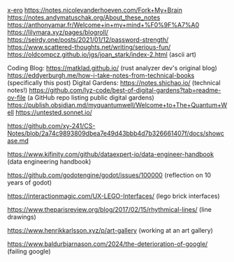 [x-ero](https://blog.x-e.ro/)
https://notes.nicolevanderhoeven.com/Fork+My+Brain
https://notes.andymatuschak.org/About_these_notes
https://anthonyamar.fr/Welcome+in+my+mind+%F0%9F%A7%A0
https://lilymara.xyz/pages/blogroll/
https://seirdy.one/posts/2021/01/12/password-strength/
https://www.scattered-thoughts.net/writing/serious-fun/
https://oldcompcz.github.io/jgs/joan_stark/index-2.html (ascii art)

Coding Blog:
https://matklad.github.io/ (rust analyzer dev's original blog)
https://eddyerburgh.me/how-i-take-notes-from-technical-books (specifically this post)
Digital Gardens:
https://notes.shichao.io/ (technical notes!)
https://github.com/lyz-code/best-of-digital-gardens?tab=readme-ov-file (a GitHub repo listing public digital gardens)
https://publish.obsidian.md/myquantumwell/Welcome+to+The+Quantum+Well
https://untested.sonnet.io/

https://github.com/xy-241/CS-Notes/blob/2a74c9893809dbea7e49d43bbb4d7b326661407f/docs/showcase.md

https://www.kifinity.com/github/dataexpert-io/data-engineer-handbook (data engineering handbook)

https://github.com/godotengine/godot/issues/100000 (reflection on 10 years of godot)

https://interactionmagic.com/UX-LEGO-Interfaces/ (lego brick interfaces)

https://www.theparisreview.org/blog/2017/02/15/rhythmical-lines/ (line drawings)

https://www.henrikkarlsson.xyz/p/art-gallery (working at an art gallery)

https://www.baldurbjarnason.com/2024/the-deterioration-of-google/ (failing google)

